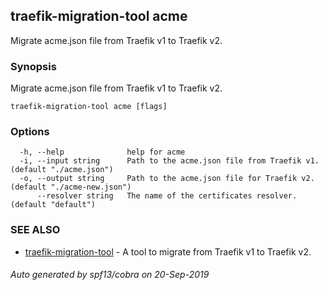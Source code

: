 ## traefik-migration-tool acme

Migrate acme.json file from Traefik v1 to Traefik v2.

### Synopsis

Migrate acme.json file from Traefik v1 to Traefik v2.

```
traefik-migration-tool acme [flags]
```

### Options

```
  -h, --help              help for acme
  -i, --input string      Path to the acme.json file from Traefik v1. (default "./acme.json")
  -o, --output string     Path to the acme.json file for Traefik v2. (default "./acme-new.json")
      --resolver string   The name of the certificates resolver. (default "default")
```

### SEE ALSO

* [traefik-migration-tool](traefik-migration-tool.md)	 - A tool to migrate from Traefik v1 to Traefik v2.

###### Auto generated by spf13/cobra on 20-Sep-2019
